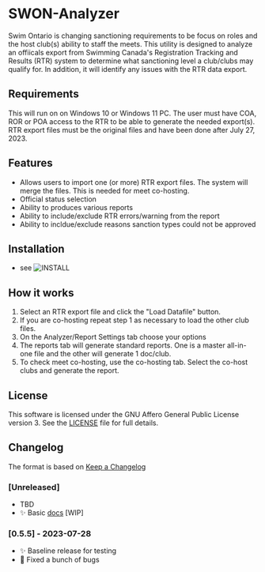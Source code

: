 # SWON-Analyzer

   Swim Ontario is changing sanctioning requirements to be focus on roles and the host club(s) ability to staff the meets.  This utility is designed to analyze an offiicals export from Swimming Canada's Registration Tracking and Results (RTR) system to determine what sanctioning level a club/clubs may qualify for.  In addition, it will identify any issues with the RTR data export.  

## Requirements

This will run on on Windows 10 or Windows 11 PC.   The user must have COA, ROR or POA access to the RTR to be able to generate the needed export(s).  RTR export files must be the original files and have been done after July 27, 2023.

## Features

- Allows users to import one (or more) RTR export files. The system will merge the files.  This is needed for meet co-hosting.
- Official status selection
- Ability to produces various reports
- Ability to include/exclude RTR errors/warning from the report
- Ability to incldue/exclude reasons sanction types could not be approved

## Installation

- see ![INSTALL](INSTALL)

## How it works

1. Select an RTR export file and click the "Load Datafile" button.
2. If you are co-hosting repeat step 1 as necessary to load the other club files.
3. On the Analyzer/Report Settings tab choose your options
4. The reports tab will generate standard reports. One is a master all-in-one file and the other will generate 1 doc/club.
5. To check meet co-hosting, use the co-hosting tab. Select the co-host clubs and generate the report.

## License
This software is licensed under the GNU Affero General Public License version
3. See the [LICENSE](LICENSE) file for full details.

## Changelog

The format is based on [Keep a Changelog](https://keepachangelog.com/en/1.0.0/)

### [Unreleased]

- TBD
- :sparkles: Basic [docs](http://SWON-Analyzer.readthedocs.io/)  [WIP]

### [0.5.5] - 2023-07-28
- :sparkles: Baseline release for testing
- :bug: Fixed a bunch of bugs
